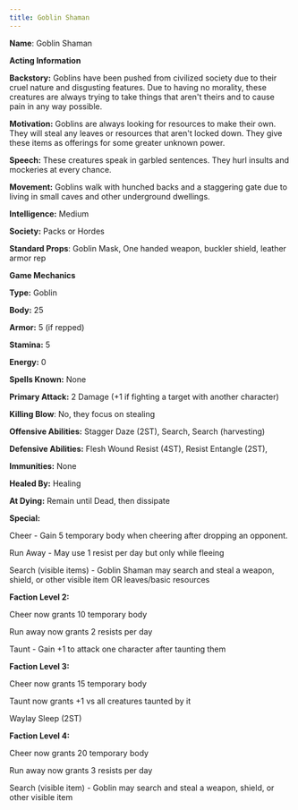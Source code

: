 ```yaml
---
title: Goblin Shaman
---
```




**Name**: Goblin Shaman

 

**Acting Information**

**Backstory:** Goblins have been pushed from civilized society due to their cruel nature and disgusting features.  Due to having no morality, these creatures are always trying to take things that aren't theirs and to cause pain in any way possible.

**Motivation:** Goblins are always looking for resources to make their own.  They will steal any leaves or resources that aren't locked down.  They give these items as offerings for some greater unknown power.

**Speech:** These creatures speak in garbled sentences.  They hurl insults and mockeries at every chance.

**Movement:** Goblins walk with hunched backs and a staggering gate due to living in small caves and other underground dwellings.

**Intelligence:** Medium

**Society:** Packs or Hordes

**Standard Props**: Goblin Mask, One handed weapon, buckler shield, leather armor rep



**Game Mechanics**

**Type:** Goblin

**Body:** 25

**Armor:** 5 (if repped)

**Stamina:** 5

**Energy:** 0

**Spells Known:** None

**Primary Attack:** 2 Damage (+1 if fighting a target with another character)

**Killing Blow**: No, they focus on stealing

**Offensive Abilities:** Stagger Daze (2ST), Search, Search (harvesting)

**Defensive Abilities:** Flesh Wound Resist (4ST), Resist Entangle (2ST),

**Immunities:** None

**Healed By:** Healing

**At Dying:** Remain until Dead, then dissipate

**Special:** 

Cheer - Gain 5 temporary body when cheering after dropping an opponent.

Run Away - May use 1 resist per day but only while fleeing

Search (visible items) - Goblin Shaman may search and steal a weapon, shield, or other visible item OR leaves/basic resources

**Faction Level 2:** 

Cheer now grants 10 temporary body

Run away now grants 2 resists per day

Taunt - Gain +1 to attack one character after taunting them

**Faction Level 3:**

Cheer now grants 15 temporary body

Taunt now grants +1 vs all creatures taunted by it

Waylay Sleep (2ST)

**Faction Level 4:**

Cheer now grants 20 temporary body

Run away now grants 3 resists per day 

Search (visible item) - Goblin may search and steal a weapon, shield, or other visible item

